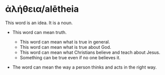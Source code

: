 # ἀλήθεια/alētheia
This word is an idea. It is a noun.

* This word can mean truth.
    * This word can mean what is true in general.
    * This word can mean what is true about God.
    * This word can mean what Christians believe and teach about Jesus.
    * Something can be true even if no one believes it.

* The word can mean the way a person thinks and acts in the right way. 